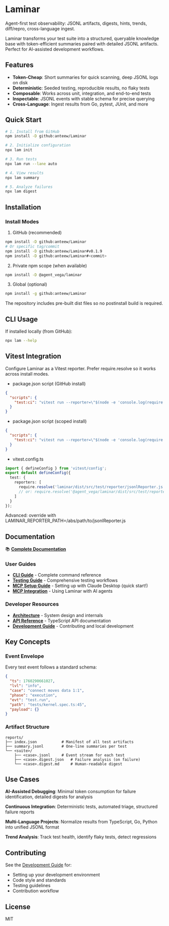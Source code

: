 # Laminar

Agent-first test observability: JSONL artifacts, digests, hints, trends, diff/repro, cross-language ingest.

Laminar transforms your test suite into a structured, queryable knowledge base with token-efficient summaries paired with detailed JSONL artifacts. Perfect for AI-assisted development workflows.

## Features

- **Token-Cheap**: Short summaries for quick scanning, deep JSONL logs on disk
- **Deterministic**: Seeded testing, reproducible results, no flaky tests
- **Composable**: Works across unit, integration, and end-to-end tests
- **Inspectable**: JSONL events with stable schema for precise querying
- **Cross-Language**: Ingest results from Go, pytest, JUnit, and more

## Quick Start

```bash
# 1. Install from GitHub
npm install -D github:anteew/Laminar

# 2. Initialize configuration
npx lam init

# 3. Run tests
npx lam run --lane auto

# 4. View results
npx lam summary

# 5. Analyze failures
npx lam digest
```

## Installation

### Install Modes

1) GitHub (recommended)
```bash
npm install -D github:anteew/Laminar
# Or specific tag/commit
npm install -D github:anteew/Laminar#v0.1.9
npm install -D github:anteew/Laminar#<commit>
```

2) Private npm scope (when available)
```bash
npm install -D @agent_vega/laminar
```

3) Global (optional)
```bash
npm install -g github:anteew/Laminar
```

The repository includes pre-built dist files so no postinstall build is required.

## CLI Usage

If installed locally (from GitHub):

```bash
npx lam --help
```

## Vitest Integration

Configure Laminar as a Vitest reporter. Prefer require.resolve so it works across install modes.

- package.json script (GitHub install)
```json
{
  "scripts": {
    "test:ci": "vitest run --reporter=\"$(node -e 'console.log(require.resolve(\"laminar/dist/src/test/reporter/jsonlReporter.js\"))')\""
  }
}
```

- package.json script (scoped install)
```json
{
  "scripts": {
    "test:ci": "vitest run --reporter=\"$(node -e 'console.log(require.resolve(\"@agent_vega/laminar/dist/src/test/reporter/jsonlReporter.js\"))')\""
  }
}
```

- vitest.config.ts
```ts
import { defineConfig } from 'vitest/config';
export default defineConfig({
  test: {
    reporters: [
      require.resolve('laminar/dist/src/test/reporter/jsonlReporter.js')
      // or: require.resolve('@agent_vega/laminar/dist/src/test/reporter/jsonlReporter.js')
    ]
  }
});
```

Advanced: override with LAMINAR_REPORTER_PATH=/abs/path/to/jsonlReporter.js

## Documentation

📚 **[Complete Documentation](./docs/README.md)**

### User Guides
- **[CLI Guide](./docs/cli-guide.md)** - Complete command reference
- **[Testing Guide](./docs/testing/laminar.md)** - Comprehensive testing workflows
- **[MCP Setup Guide](./docs/mcp-setup.md)** - Setting up with Claude Desktop (quick start!)
- **[MCP Integration](./docs/mcp-integration.md)** - Using Laminar with AI agents

### Developer Resources
- **[Architecture](./docs/architecture.md)** - System design and internals
- **[API Reference](./docs/api-reference.md)** - TypeScript API documentation
- **[Development Guide](./docs/development-guide.md)** - Contributing and local development

## Key Concepts

### Event Envelope

Every test event follows a standard schema:

```json
{
  "ts": 1760290661027,
  "lvl": "info",
  "case": "connect moves data 1:1",
  "phase": "execution",
  "evt": "test.run",
  "path": "tests/kernel.spec.ts:45",
  "payload": {}
}
```

### Artifact Structure

```
reports/
├── index.json           # Manifest of all test artifacts
├── summary.jsonl        # One-line summaries per test
└── <suite>/
    ├── <case>.jsonl     # Event stream for each test
    ├── <case>.digest.json   # Failure analysis (on failure)
    └── <case>.digest.md     # Human-readable digest
```

## Use Cases

**AI-Assisted Debugging**: Minimal token consumption for failure identification, detailed digests for analysis

**Continuous Integration**: Deterministic tests, automated triage, structured failure reports

**Multi-Language Projects**: Normalize results from TypeScript, Go, Python into unified JSONL format

**Trend Analysis**: Track test health, identify flaky tests, detect regressions

## Contributing

See the [Development Guide](./docs/development-guide.md) for:
- Setting up your development environment
- Code style and standards
- Testing guidelines
- Contribution workflow

## License

MIT
